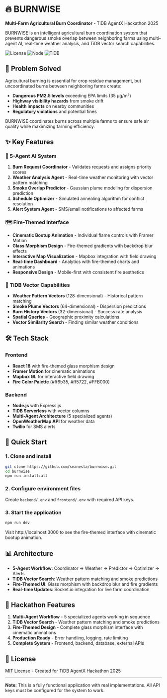 # 🔥 BURNWISE

**Multi-Farm Agricultural Burn Coordinator** - TiDB AgentX Hackathon 2025

BURNWISE is an intelligent agricultural burn coordination system that prevents dangerous smoke overlap between neighboring farms using multi-agent AI, real-time weather analysis, and TiDB vector search capabilities.

![License](https://img.shields.io/badge/license-MIT-blue.svg)
![Node](https://img.shields.io/badge/node-%3E%3D16.0.0-green.svg)
![TiDB](https://img.shields.io/badge/TiDB-Serverless-orange.svg)

## 🎯 Problem Solved

Agricultural burning is essential for crop residue management, but uncoordinated burns between neighboring farms create:
- **Dangerous PM2.5 levels** exceeding EPA limits (35 µg/m³)
- **Highway visibility hazards** from smoke drift
- **Health impacts** on nearby communities
- **Regulatory violations** and potential fines

BURNWISE coordinates burns across multiple farms to ensure safe air quality while maximizing farming efficiency.

## ✨ Key Features

### 🤖 5-Agent AI System
1. **Burn Request Coordinator** - Validates requests and assigns priority scores
2. **Weather Analysis Agent** - Real-time weather monitoring with vector pattern matching
3. **Smoke Overlap Predictor** - Gaussian plume modeling for dispersion prediction
4. **Schedule Optimizer** - Simulated annealing algorithm for conflict resolution
5. **Alert System Agent** - SMS/email notifications to affected farms

### 🗺️ Fire-Themed Interface
- **Cinematic Bootup Animation** - Individual flame controls with Framer Motion
- **Glass Morphism Design** - Fire-themed gradients with backdrop blur effects
- **Interactive Map Visualization** - Mapbox integration with field drawing
- **Real-time Dashboard** - Analytics with fire-themed charts and animations
- **Responsive Design** - Mobile-first with consistent fire aesthetics

### 🚀 TiDB Vector Capabilities
- **Weather Pattern Vectors** (128-dimensional) - Historical pattern matching
- **Smoke Plume Vectors** (64-dimensional) - Dispersion predictions
- **Burn History Vectors** (32-dimensional) - Success rate analysis
- **Spatial Queries** - Geographic proximity calculations
- **Vector Similarity Search** - Finding similar weather conditions

## 🛠️ Tech Stack

### Frontend
- **React 18** with fire-themed glass morphism design
- **Framer Motion** for cinematic animations
- **Mapbox GL** for interactive field drawing
- **Fire Color Palette** (#ff6b35, #ff5722, #FFB000)

### Backend
- **Node.js** with Express.js
- **TiDB Serverless** with vector columns
- **Multi-Agent Architecture** (5 specialized agents)
- **OpenWeatherMap API** for weather data
- **Twilio** for SMS alerts

## 🚀 Quick Start

### 1. Clone and install
```bash
git clone https://github.com/seanesla/burnwise.git
cd burnwise
npm run install:all
```

### 2. Configure environment files
Create `backend/.env` and `frontend/.env` with required API keys.

### 3. Start the application
```bash
npm run dev
```

Visit http://localhost:3000 to see the fire-themed interface with cinematic bootup animation.

## 📊 Architecture

- **5-Agent Workflow**: Coordinator → Weather → Predictor → Optimizer → Alerts
- **TiDB Vector Search**: Weather pattern matching and smoke predictions
- **Fire-Themed UI**: Glass morphism with backdrop blur and fire gradients
- **Real-time Updates**: Socket.io integration for live farm coordination

## 🎯 Hackathon Features

1. **Multi-Agent Workflow** - 5 specialized agents working in sequence
2. **TiDB Vector Search** - Weather pattern matching and smoke predictions
3. **Fire-Themed Design** - Complete glass morphism interface with cinematic animations
4. **Production Ready** - Error handling, logging, rate limiting
5. **Complete System** - Frontend, backend, database, external APIs

## 📄 License

MIT License - Created for TiDB AgentX Hackathon 2025

---

**Note:** This is a fully functional application with real implementations. All API keys must be configured for the system to work.